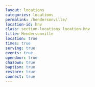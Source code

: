 ```yaml
---
layout: locations
categories: locations
permalink: /hendersonville/
location-id: hnv
class: section-locations location-hnv
title: Hendersonville
location: true
times: true
serving: true
events: true
opendoor: true
chazown: true
baptism: true
restore: true
connect: true
---
```

